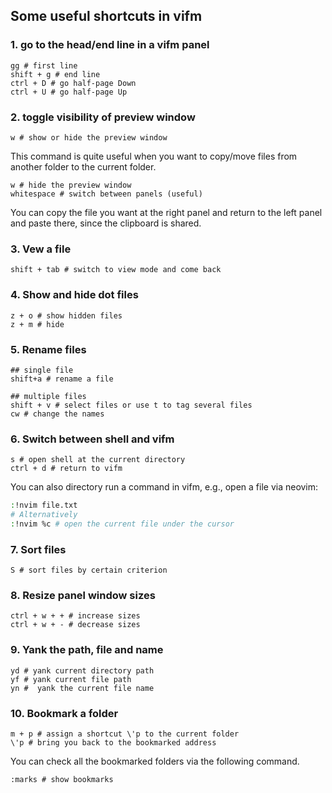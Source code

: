 ## Some useful shortcuts in vifm

### 1. go to the head/end line in a vifm panel

```shell
gg # first line
shift + g # end line
ctrl + D # go half-page Down
ctrl + U # go half-page Up
```

### 2. toggle visibility of preview window

```shell
w # show or hide the preview window
```

This command is quite useful when you want to copy/move files from another folder to the current folder. 

```shell
w # hide the preview window
whitespace # switch between panels (useful)
```

You can copy the file you want at the right panel and return to the left panel and paste there, since the clipboard is shared.

### 3. Vew a file

```shell
shift + tab # switch to view mode and come back
```

### 4. Show and hide dot files

```shell
z + o # show hidden files
z + m # hide
```

### 5. Rename files

```shell
## single file
shift+a # rename a file

## multiple files
shift + v # select files or use t to tag several files
cw # change the names
```

### 6. Switch between shell and vifm 

```shell
s # open shell at the current directory
ctrl + d # return to vifm
```

You can also directory run a command in vifm, e.g., open a file via neovim:

```bash
:!nvim file.txt
# Alternatively
:!nvim %c # open the current file under the cursor
```

### 7. Sort files

```shell
S # sort files by certain criterion
```

### 8. Resize panel window sizes

```shell
ctrl + w + + # increase sizes
ctrl + w + - # decrease sizes
```

### 9. Yank the path, file and name

```shell
yd # yank current directory path
yf # yank current file path
yn #  yank the current file name
```

### 10. Bookmark a folder

```shell
m + p # assign a shortcut \'p to the current folder
\'p # bring you back to the bookmarked address
```

You can check all the bookmarked folders via the following command.

```shell
:marks # show bookmarks
```